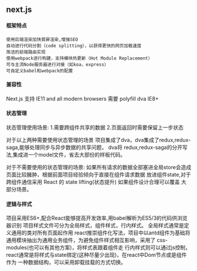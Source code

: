 ## next.js

#### 框架特点
>
    使用后端渲染加快首屏渲染,增强SEO
    自动进行代码分割（code splitting），以获得更快的网页加载速度
    简洁的前端路由实现
    使用webpack进行构建，支持模块热更新（Hot Module Replacement）
    可与主流Node服务器进行对接（如koa，express）
    可自定义babel和webpack的配置
>

#### 兼容性
>
  Next.js 支持 IE11 and all modern browsers 需要 polyfill
  dva  IE8+
>

#### 状态管理
>
  状态管理使用场景:
  1.需要跨组件共享的数据
  2.页面返回时需要保留上一步状态

  对于以上两种需要使用状态管理的场景
    项目集成了dva，dva集成了redux,redux-saga,能够处理同步与异步数据的共享问题，
    dva将 redux,redux-saga的分开写法,集成进一个model文件，省去大部份的样板代码。

  对于不需要使用的状态管理的场景:
    如果所有请求的数据全部塞进全局store会造成页面比较臃肿，根据前面项目经验倾向于直接在组件请求数据
    放进组件state,对于跨组件通信采用 React 的 state lifting(状态提升) 如果组件设计合理可以覆盖
    大部分场景。
>

#### 逻辑与样式
>
  项目采用ES6+,配合React能够提高开发效率,用babel解析为ES5/3的代码供浏览器识别
  项目样式文件可分为全局样式，组件样式，行内样式。
  全局样式通常是定义通用的类对所有页面起作用
  react推崇组件化写法，项目中以antd组件为基础将通用模块抽出为通用业务组件，为避免组件样式相互影响，采用了
  css-modules(也可以有其他方案)，将样式表跟着组件走
  行内样式则可以通过js控制，react通常是将样式与state绑定(这种尽量少出现)，在react中Dom节点或是组件作为
  一种数据结构，可以采用卸载挂载的方式切换。
>
